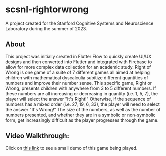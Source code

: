 # scsnl-rightorwrong

A project created for the Stanford Cognitive Systems and Neuroscience Laboratory during the summer of 2023.

## About

This project was initially created in Flutter Flow to quickly create UI/UX designs and then converted into Flutter and integrated with Firebase to allow for more complex data collection for an academic study. Right of Wrong is one game of a suite of 7 different games all aimed at helping children with mathematical dyscalculia subitize different quantities of numbers and improve their number sense. This specific game, Right or Wrong, presents children with anywhere from 3 to 5 different numbers. If these numbers are all increasing or decreasing in quantity (i.e. 1, 5, 7), the player will select the answer "It's Right!" Otherwise, if the sequence of numbers has a mixed order (i.e. 27, 19, 6, 33), the player will need to select the answer "It's Wrong!" The size of the numbers, as well as the number of numbers presented, and whether they are in a symbolic or non-symbolic form, get increasingly difficult as the player progresses through the game.


## Video Walkthrough:

Click on [this link](https://youtu.be/ePqSTK1kdg4) to see a small demo of this game being played.
